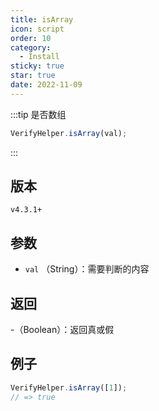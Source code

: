```yaml
---
title: isArray
icon: script
order: 10
category:
  - Install
sticky: true
star: true
date: 2022-11-09
---
```


:::tip 是否数组
```js
VerifyHelper.isArray(val);
```
:::

## 版本

`v4.3.1+`

## 参数

- `val` （String）：需要判断的内容

## 返回

-（Boolean）：返回真或假

## 例子

```js
VerifyHelper.isArray([1]);
// => true
```
